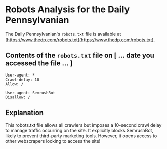 # Robots Analysis for the Daily Pennsylvanian

The Daily Pennsylvanian's `robots.txt` file is available at
[https://www.thedp.com/robots.txt](https://www.thedp.com/robots.txt).

## Contents of the `robots.txt` file on [ ... date you accessed the file ... ]

```
User-agent: *
Crawl-delay: 10
Allow: /

User-agent: SemrushBot
Disallow: /
```

## Explanation

This robots.txt file allows all crawlers but imposes a 10-second crawl delay to manage traffic occurring on the site. It explicitly blocks SemrushBot, likely to prevent third-party marketing tools. 
However, it opens access to other webscrapers looking to access the site!
